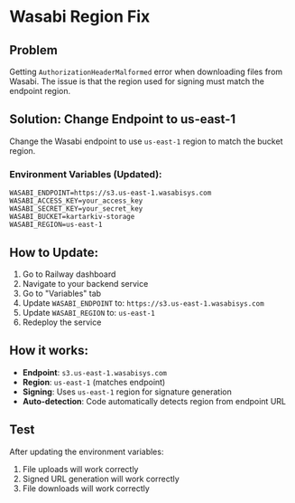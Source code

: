 # Wasabi Region Fix

## Problem
Getting `AuthorizationHeaderMalformed` error when downloading files from Wasabi. The issue is that the region used for signing must match the endpoint region.

## Solution: Change Endpoint to us-east-1
Change the Wasabi endpoint to use `us-east-1` region to match the bucket region.

### Environment Variables (Updated):
```
WASABI_ENDPOINT=https://s3.us-east-1.wasabisys.com
WASABI_ACCESS_KEY=your_access_key
WASABI_SECRET_KEY=your_secret_key
WASABI_BUCKET=kartarkiv-storage
WASABI_REGION=us-east-1
```

## How to Update:
1. Go to Railway dashboard
2. Navigate to your backend service
3. Go to "Variables" tab
4. Update `WASABI_ENDPOINT` to: `https://s3.us-east-1.wasabisys.com`
5. Update `WASABI_REGION` to: `us-east-1`
6. Redeploy the service

## How it works:
- **Endpoint**: `s3.us-east-1.wasabisys.com`
- **Region**: `us-east-1` (matches endpoint)
- **Signing**: Uses `us-east-1` region for signature generation
- **Auto-detection**: Code automatically detects region from endpoint URL

## Test
After updating the environment variables:
1. File uploads will work correctly
2. Signed URL generation will work correctly
3. File downloads will work correctly
